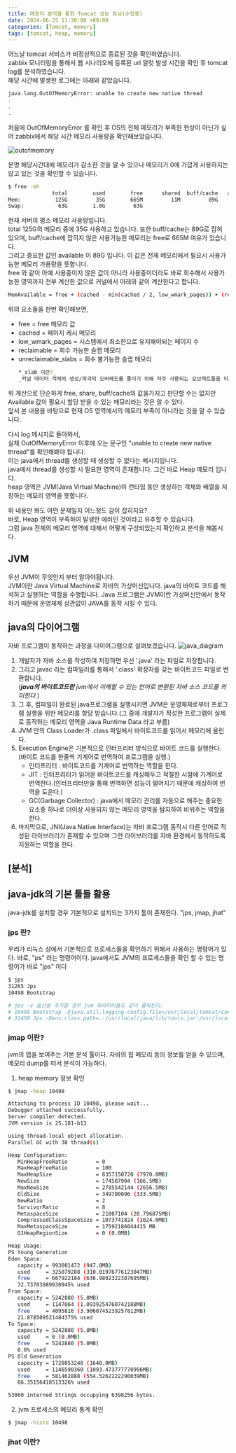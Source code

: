 ```yaml
---
title: 메모리 분석을 통한 Tomcat 성능 튜닝(수정중)
date: 2024-06-25 11:30:00 +09:00
categories: [Tomcat, memory]
tags: [tomcat, heap, memory]
---
```


어느날 tomcat 서비스가 비정상적으로 종료된 것을 확인하였습니다.  
zabbix 모니터링을 통해서 웹 시나리오에 등록된 url 알럿 발생 시간을 확인 후 tomcat log를 분석하였습니다.  
해당 시간에 발생한 로그에는 아래와 같았습니다.

```bash
java.lang.OutOfMemoryError: unable to create new native thread
.
.
.
```

처음에 OutOfMemoryError 를 확인 후 OS의 전체 메모리가 부족한 현상이 아닌가 싶어 zabbix에서 해당 시간 메모리 사용량을 확인해보았습니다.

![outofmemory](../assets/img/posts_img/tomcat_error/zabbix-availableMeM.png)

분명 해당시간대에 메모리가 감소한 것을 알 수 있으나 메모리가 0에 가깝게 사용하지는 않고 있는 것을 확인할 수 있습니다.

```bash
$ free -mh
              total        used        free      shared  buff/cache   available
Mem:           125G         35G        665M         11M         89G         89G
Swap:           63G        1.0G         63G
```

현재 서버의 평소 메모리 사용량입니다.  
total 125G의 메모리 중에 35G 사용하고 있습니다. 또한 buff/cache는 89G로 잡혀 있으며, buff/cache에 잡히지 않은 사용가능한 메모리는 free로 665M 여유가 있습니다.  
그리고 중요한 값인 available 이 89G 입니다. 이 값은 전체 메모리에서 필요시 사용가능한 메모리 가용량을 뜻합니다.  
free 와 같이 아예 사용중이지 않은 값이 아니라 사용중이더라도 바로 회수해서 사용가능한 영역까지 전부 계산한 값으로 커널에서 아래와 같이 계산한다고 합니다.

```bash
MemAvailable = free + (cached - min(cached / 2, low_wmark_pages)) + (reclaimable - unreclaimable_slabs)
```

위의 요소들을 한번 확인해보면,

- free = free 메모리 값
- cached = 페이지 케시 메모리
- low_wmark_pages = 시스템에서 최소한으로 유지해야되는 페이지 수
- reclaimable = 회수 가능한 슬랩 메모리
- unreclaimable_slabs = 회수 불가능한 슬랩 메모리
  ```bash
  *_slab 이란?_
  _커널 데이터 객체의 생성/파괴의 오버헤드를 줄이기 위해 자주 사용되는 오브젝트들을 미리 만들어서 관리하는 역할을 한다._
  ```

위 계산으로 단순하게 free, share, buff/cache의 값을가지고 판단할 수는 없지만 Available 값이 필요시 할당 받을 수 있는 메모리라는 것은 알 수 있다.  
앞서 본 내용을 바탕으로 현재 OS 영역에서의 메모리 부족이 아니라는 것을 알 수 있습니다.

다시 log 메시지로 돌아와서,  
실제 OutOfMemoryError 이후에 오는 문구인 "unable to create new native thread"를 확인해봐야 됩니다.  
이는 java에서 thread를 생성할 때 생성할 수 없다는 메시지입니다.  
java에서 thread를 생성할 시 필요한 영역이 존재합니다. 그건 바로 Heap 메모리 입니다.  
heap 영역은 JVM(Java Virtual Machine)이 런타임 동안 생성하는 객체와 배열을 저장하는 메모리 영역을 뜻합니다.

위 내용만 봐도 어떤 문제일지 어느정도 감이 잡히지요?  
바로, Heap 영역이 부족하여 발생한 에러인 것이라고 유추할 수 있습니다.  
그럼 java 전체의 메모리 영역에 대해서 어떻게 구성되있는지 확인하고 분석을 해봅시다.

## JVM

우선 JVM이 무엇인지 부터 알아야됩니다.  
JVM이란 Java Virtual Machine로 자바의 가상머신입니다. java의 바이트 코드를 해석하고 실행하는 역할을 수행합니다.
Java 프로그램은 JVM이란 가상머신안에서 동작하기 때문에 운영체제 상관없이 JAVA를 동작 시킬 수 있다.

## java의 다이어그램

자바 프로그램이 동작하는 과정을 다이어그램으로 살펴보겠습니다.
![java_diagram](../assets/img/posts_img/tomcat_error/java_diagram.png)

1. 개발자가 자바 소스를 작성하여 저장하면 우선 '.java' 라는 파일로 저장합니다.
2. 그리고 javac 라는 컴파일러를 통해서 '.class' 확장자를 갖는 바이트코드 파일로 변환합니다.  
   (_**java의 바이트코드란** jvm에서 이해할 수 있는 언어로 변환된 자바 소스 코드를 의미한다._)
3. 그 후, 컴파일이 완료된 java프로그램을 실행시키면 JVM은 운영체제로부터 프로그램 실행을 위한 메모리를 항당 받습니다.(그 중에 개발자가 작성한 프로그램이 실제로 동작하는 메모리 영역을 Java Runtime Data 라고 부름)
4. JVM 안의 Class Loader가 .class 파일에서 바이트코드를 읽어서 메모리에 올린다.
5. Execution Engine은 기본적으로 인터프리터 방식으로 바이트 코드를 실행한다.(바이트 코드를 한줄씩 기계어로 번역하여 프로그램을 실행.)
   - 인터프리터 : 바이트코드를 기계어로 번역하는 역할을 한다.
   - JIT : 인터프리터가 읽어온 바이트코드를 캐싱해두고 적절한 시점에 기계어로 번역한다.(인터프리터만을 통해 번역하면 성능이 떨어지기 때문에 캐싱하여 번역을 도운다.)
   - GC(Garbage Collector) : java에서 메모리 관리를 자동으로 해주는 중요한 요소중 하나로 더이상 사용되지 않는 메모리 영역을 탐지하여 비워주는 역할을 한다.
6. 마지막으로, JNI(Java Native Interface)는 자바 프로그램 동작시 다른 언어로 작성된 라이브러리가 존재할 수 있으며 그런 라이브러리를 자바 환경에서 동작하도록 지원하는 역할을 한다.

## [분석]

## java-jdk의 기본 툴들 활용

java-jdk를 설치할 경우 기본적으로 설치되는 3가지 툴이 존재한다.
"jps, jmap, jhat"

### jps 란?

우리가 리눅스 상에서 기본적으로 프로세스들을 확인하기 위해서 사용하는 명령어가 있다. 바로, "ps" 라는 명령어이다.
java에서도 JVM의 프로세스들을 확인 할 수 있는 명령어가 바로 "jps" 이다

```bash
$ jps
31265 Jps
10498 Bootstrap

# jps -v 옵션을 추가할 경우 jvm 파라미터들도 같이 출력된다.
# 10498 Bootstrap -Djava.util.logging.config.file=/usr/local/tomcat/conf/logging.properties -Djava.util.logging.manager=org.apache.juli.ClassLoaderLogManager -Djdk.tls.ephemeralDHKeySize=2048 -Djava.protocol.handler.pkgs=org.apache.catalina.webresources -Dorg.apache.catalina.security.SecurityListener.UMASK=0027 -Dignore.endorsed.dirs= -Dcatalina.base=/usr/local/tomcat -Dcatalina.home=/usr/local/tomcat -Djava.io.tmpdir=/usr/local/tomcat/temp
# 31450 Jps -Denv.class.path=.:/usr/local/java/lib/tools.jar:/usr/local/tomcat/lib/jsp-api.jar:/usr/local/tomcat/lib/servlet-api.jar:/usr/local/tomcat/lib/mysql-connector-java-5.1.46-bin.jar -Dapplication.home=/usr/local/java -Xms8m
```

### jmap 이란?

jvm의 맵을 보여주는 기본 분석 툴이다. 자바의 힙 메모리 등의 정보를 얻을 수 있으며, 메모리 dump를 떠서 분석이 가능하다.

1. heap memory 정보 확인

```bash
$ jmap -heap 10498

Attaching to process ID 10498, please wait...
Debugger attached successfully.
Server compiler detected.
JVM version is 25.181-b13

using thread-local object allocation.
Parallel GC with 38 thread(s)

Heap Configuration:
   MinHeapFreeRatio         = 0
   MaxHeapFreeRatio         = 100
   MaxHeapSize              = 8357150720 (7970.0MB)
   NewSize                  = 174587904 (166.5MB)
   MaxNewSize               = 2785542144 (2656.5MB)
   OldSize                  = 349700096 (333.5MB)
   NewRatio                 = 2
   SurvivorRatio            = 8
   MetaspaceSize            = 21807104 (20.796875MB)
   CompressedClassSpaceSize = 1073741824 (1024.0MB)
   MaxMetaspaceSize         = 17592186044415 MB
   G1HeapRegionSize         = 0 (0.0MB)

Heap Usage:
PS Young Generation
Eden Space:
   capacity = 993001472 (947.0MB)
   used     = 325079288 (310.01976776123047MB)
   free     = 667922184 (636.9802322387695MB)
   32.73703989030945% used
From Space:
   capacity = 5242880 (5.0MB)
   used     = 1147064 (1.0939254760742188MB)
   free     = 4095816 (3.9060745239257812MB)
   21.878509521484375% used
To Space:
   capacity = 5242880 (5.0MB)
   used     = 0 (0.0MB)
   free     = 5242880 (5.0MB)
   0.0% used
PS Old Generation
   capacity = 1728053248 (1648.0MB)
   used     = 1146590360 (1093.473777770996MB)
   free     = 581462888 (554.5262222290039MB)
   66.35156418513326% used

53060 interned Strings occupying 6398256 bytes.
```

2. jvm 프로세스의 메모리 통계 확인

```bash
$ jmap -histo 10498

```

### jhat 이란?
